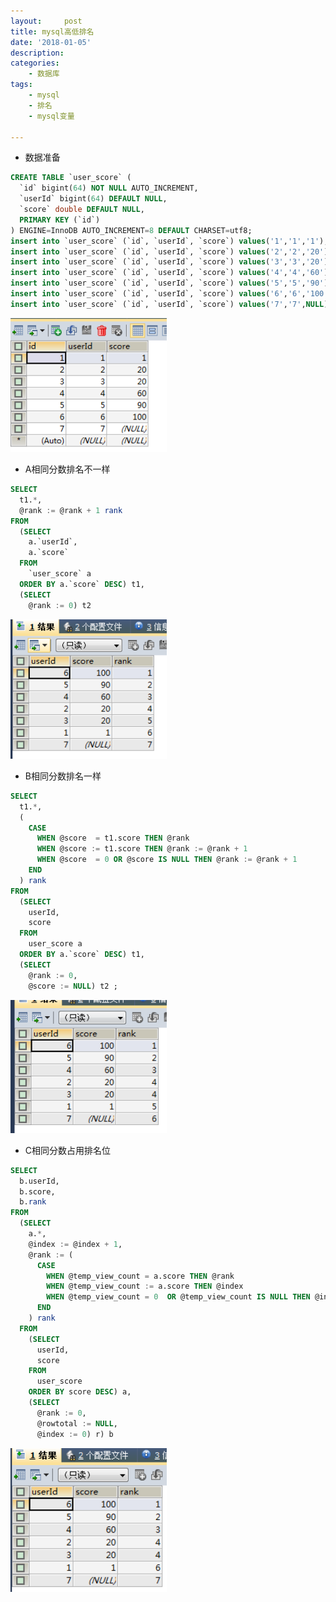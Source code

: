```yaml
---
layout:     post
title: mysql高低排名
date: '2018-01-05'
description:
categories:
    - 数据库
tags:
    - mysql
    - 排名
    - mysql变量

---
```


- 数据准备

```sql
CREATE TABLE `user_score` (
  `id` bigint(64) NOT NULL AUTO_INCREMENT,
  `userId` bigint(64) DEFAULT NULL,
  `score` double DEFAULT NULL,
  PRIMARY KEY (`id`)
) ENGINE=InnoDB AUTO_INCREMENT=8 DEFAULT CHARSET=utf8;
insert into `user_score` (`id`, `userId`, `score`) values('1','1','1');
insert into `user_score` (`id`, `userId`, `score`) values('2','2','20');
insert into `user_score` (`id`, `userId`, `score`) values('3','3','20');
insert into `user_score` (`id`, `userId`, `score`) values('4','4','60');
insert into `user_score` (`id`, `userId`, `score`) values('5','5','90');
insert into `user_score` (`id`, `userId`, `score`) values('6','6','100');
insert into `user_score` (`id`, `userId`, `score`) values('7','7',NULL);
```

<img src="/img/2018-01-05-mysql排名/a.png" alt="" width="250">

- A相同分数排名不一样

```sql
SELECT 
  t1.*,
  @rank := @rank + 1 rank 
FROM
  (SELECT 
    a.`userId`,
    a.`score` 
  FROM
    `user_score` a 
  ORDER BY a.`score` DESC) t1,
  (SELECT 
    @rank := 0) t2 
```

<img src="/img/2018-01-05-mysql排名/b.png" alt="" width="250">

- B相同分数排名一样

```sql
SELECT 
  t1.*,
  (
    CASE
      WHEN @score  = t1.score THEN @rank 
      WHEN @score := t1.score THEN @rank := @rank + 1 
      WHEN @score  = 0 OR @score IS NULL THEN @rank := @rank + 1 
    END
  ) rank 
FROM
  (SELECT 
    userId,
    score 
  FROM
    user_score a 
  ORDER BY a.`score` DESC) t1,
  (SELECT 
    @rank := 0,
    @score := NULL) t2 ;
```

<img src="/img/2018-01-05-mysql排名/c.png" alt="" width="250">

- C相同分数占用排名位

```sql
SELECT 
  b.userId,
  b.score,
  b.rank 
FROM
  (SELECT 
    a.*,
    @index := @index + 1,
    @rank := (
      CASE
        WHEN @temp_view_count = a.score THEN @rank 
        WHEN @temp_view_count := a.score THEN @index 
        WHEN @temp_view_count = 0  OR @temp_view_count IS NULL THEN @index 
      END
    ) rank 
  FROM
    (SELECT 
      userId,
      score 
    FROM
      user_score 
    ORDER BY score DESC) a,
    (SELECT 
      @rank := 0,
      @rowtotal := NULL,
      @index := 0) r) b 
```

<img src="/img/2018-01-05-mysql排名/d.png" alt="" width="250">